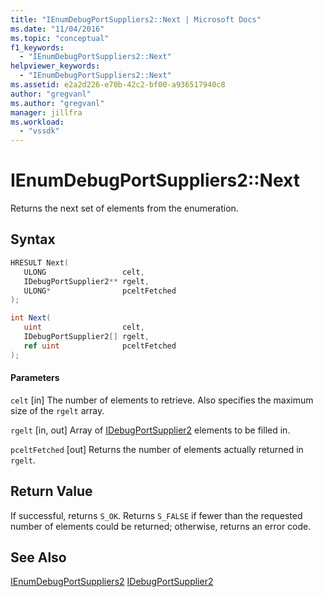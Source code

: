 ```yaml
---
title: "IEnumDebugPortSuppliers2::Next | Microsoft Docs"
ms.date: "11/04/2016"
ms.topic: "conceptual"
f1_keywords:
  - "IEnumDebugPortSuppliers2::Next"
helpviewer_keywords:
  - "IEnumDebugPortSuppliers2::Next"
ms.assetid: e2a2d226-e70b-42c2-bf00-a936517940c8
author: "gregvanl"
ms.author: "gregvanl"
manager: jillfra
ms.workload:
  - "vssdk"
---
```

# IEnumDebugPortSuppliers2::Next
Returns the next set of elements from the enumeration.

## Syntax

```cpp
HRESULT Next(
   ULONG                 celt,
   IDebugPortSupplier2** rgelt,
   ULONG*                pceltFetched
);
```

```csharp
int Next(
   uint                  celt,
   IDebugPortSupplier2[] rgelt,
   ref uint              pceltFetched
);
```

#### Parameters
 `celt`
 [in] The number of elements to retrieve. Also specifies the maximum size of the `rgelt` array.

 `rgelt`
 [in, out] Array of [IDebugPortSupplier2](../../../extensibility/debugger/reference/idebugportsupplier2.md) elements to be filled in.

 `pceltFetched`
 [out] Returns the number of elements actually returned in `rgelt`.

## Return Value
 If successful, returns `S_OK`. Returns `S_FALSE` if fewer than the requested number of elements could be returned; otherwise, returns an error code.

## See Also
 [IEnumDebugPortSuppliers2](../../../extensibility/debugger/reference/ienumdebugportsuppliers2.md)
 [IDebugPortSupplier2](../../../extensibility/debugger/reference/idebugportsupplier2.md)